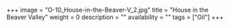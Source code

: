 +++
image = "O-10_House-in-the-Beaver-V_2.jpg"
title = "House in the Beaver Valley"
weight = 0
description = ""
availability = ""
tags = ["Oil"]
+++
